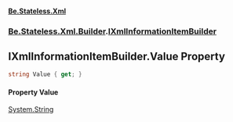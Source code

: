 #### [Be.Stateless.Xml](README.md 'README')
### [Be.Stateless.Xml.Builder](Be.Stateless.Xml.Builder.md 'Be.Stateless.Xml.Builder').[IXmlInformationItemBuilder](IXmlInformationItemBuilder.md 'Be.Stateless.Xml.Builder.IXmlInformationItemBuilder')

## IXmlInformationItemBuilder.Value Property

```csharp
string Value { get; }
```

#### Property Value
[System.String](https://docs.microsoft.com/en-us/dotnet/api/System.String 'System.String')